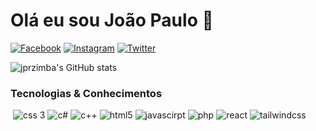 # Olá eu sou João Paulo 🤙

[![Facebook](https://img.shields.io/badge/Facebook-1877F2?style=for-the-badge&logo=facebook&logoColor=white)](https://www.facebook.com/jprzimba)
[![Instagram](https://img.shields.io/badge/Instagram-E4405F?style=for-the-badge&logo=instagram&logoColor=white)](https://instagram.com/jprzimbituba)
[![Twitter](https://img.shields.io/badge/Twitter-1DA1F2?style=for-the-badge&logo=twitter&logoColor=white)](https://twitter.com/jprzimba)

![jprzimba's GitHub stats](https://github-readme-stats.vercel.app/api?username=jprzimba&show_icons=true&theme=dark)

### Tecnologias & Conhecimentos

<div style="display: flex; gap: 4px;"><br/>
<img alt="css 3" src="https://img.shields.io/badge/CSS3-1572B6?style=for-the-badge&logo=css3&logoColor=white" />

<img alt="c#" src="https://img.shields.io/badge/C%23-239120?style=for-the-badge&logo=c-sharp&logoColor=white" />

<img alt="c++" src="https://img.shields.io/badge/C%2B%2B-00599C?style=for-the-badge&logo=c%2B%2B&logoColor=white" />

<img alt="html5" src="https://img.shields.io/badge/HTML5-E34F26?style=for-the-badge&logo=html5&logoColor=white"/>

<img alt="javascirpt" src="https://img.shields.io/badge/JavaScript-323330?style=for-the-badge&logo=javascript&logoColor=F7DF1E" />

<img alt="php" src="https://img.shields.io/badge/PHP-777BB4?style=for-the-badge&logo=php&logoColor=whiteE" />

<img alt="react" src="https://img.shields.io/badge/React-20232A?style=for-the-badge&logo=react&logoColor=61DAFB" />

<img alt="tailwindcss" src="https://img.shields.io/badge/Tailwind_CSS-38B2AC?style=for-the-badge&logo=tailwind-css&logoColor=white" />

</div>
